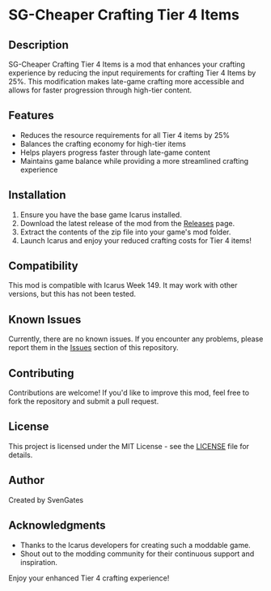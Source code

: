 # SG-Cheaper Crafting Tier 4 Items

## Description

SG-Cheaper Crafting Tier 4 Items is a mod that enhances your crafting experience by reducing the input requirements for crafting Tier 4 Items by 25%. This modification makes late-game crafting more accessible and allows for faster progression through high-tier content.

## Features

- Reduces the resource requirements for all Tier 4 items by 25%
- Balances the crafting economy for high-tier items
- Helps players progress faster through late-game content
- Maintains game balance while providing a more streamlined crafting experience

## Installation

1. Ensure you have the base game Icarus installed.
2. Download the latest release of the mod from the [Releases](https://github.com/SvenGates/Icarus-Mods/SG-Cheaper-Crafting-Tier-4-Items/releases) page.
3. Extract the contents of the zip file into your game's mod folder.
4. Launch Icarus and enjoy your reduced crafting costs for Tier 4 items!

## Compatibility

This mod is compatible with Icarus Week 149. It may work with other versions, but this has not been tested.

## Known Issues

Currently, there are no known issues. If you encounter any problems, please report them in the [Issues](https://github.com/SvenGates0615/Icarus-Mods/blob/main/.github/ISSUE_TEMPLATE/sg-cheaper-crafting-tier-4-items-issue.yml) section of this repository.

## Contributing

Contributions are welcome! If you'd like to improve this mod, feel free to fork the repository and submit a pull request.

## License

This project is licensed under the MIT License - see the [LICENSE](https://github.com/SvenGates0615/Icarus-Mods/blob/main/License) file for details.

## Author

Created by SvenGates

## Acknowledgments

- Thanks to the Icarus developers for creating such a moddable game.
- Shout out to the modding community for their continuous support and inspiration.

Enjoy your enhanced Tier 4 crafting experience!
